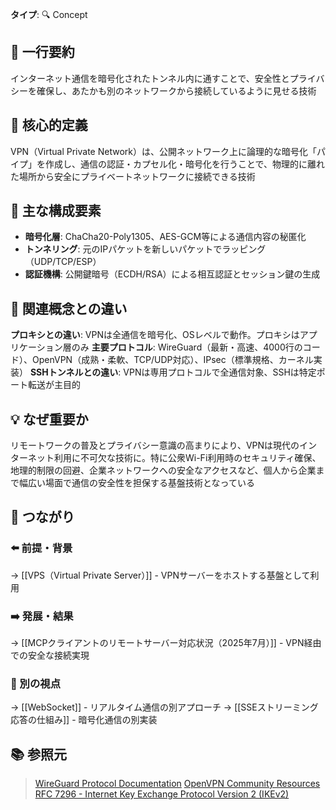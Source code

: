 **タイプ**: 🔍 Concept

## 📝 一行要約
インターネット通信を暗号化されたトンネル内に通すことで、安全性とプライバシーを確保し、あたかも別のネットワークから接続しているように見せる技術

## 🎯 核心的定義
VPN（Virtual Private Network）は、公開ネットワーク上に論理的な暗号化「パイプ」を作成し、通信の認証・カプセル化・暗号化を行うことで、物理的に離れた場所から安全にプライベートネットワークに接続できる技術

## 🌟 主な構成要素
- **暗号化層**: ChaCha20-Poly1305、AES-GCM等による通信内容の秘匿化
- **トンネリング**: 元のIPパケットを新しいパケットでラッピング（UDP/TCP/ESP）
- **認証機構**: 公開鍵暗号（ECDH/RSA）による相互認証とセッション鍵の生成

## 🔄 関連概念との違い
**プロキシとの違い**: VPNは全通信を暗号化、OSレベルで動作。プロキシはアプリケーション層のみ
**主要プロトコル**: WireGuard（最新・高速、4000行のコード）、OpenVPN（成熟・柔軟、TCP/UDP対応）、IPsec（標準規格、カーネル実装）
**SSHトンネルとの違い**: VPNは専用プロトコルで全通信対象、SSHは特定ポート転送が主目的

## 💡 なぜ重要か
リモートワークの普及とプライバシー意識の高まりにより、VPNは現代のインターネット利用に不可欠な技術に。特に公衆Wi-Fi利用時のセキュリティ確保、地理的制限の回避、企業ネットワークへの安全なアクセスなど、個人から企業まで幅広い場面で通信の安全性を担保する基盤技術となっている

## 🔗 つながり
### ⬅️ 前提・背景
→ [[VPS（Virtual Private Server）]] - VPNサーバーをホストする基盤として利用

### ➡️ 発展・結果
→ [[MCPクライアントのリモートサーバー対応状況（2025年7月）]] - VPN経由での安全な接続実現

### 🔀 別の視点
→ [[WebSocket]] - リアルタイム通信の別アプローチ
→ [[SSEストリーミング応答の仕組み]] - 暗号化通信の別実装

## 📚 参照元
> [WireGuard Protocol Documentation](https://www.wireguard.com/protocol/)
> [OpenVPN Community Resources](https://openvpn.net/community-resources/)
> [RFC 7296 - Internet Key Exchange Protocol Version 2 (IKEv2)](https://tools.ietf.org/html/rfc7296)